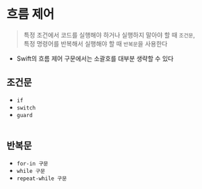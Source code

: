 # 흐름 제어

> 특정 조건에서 코드를 실행해야 하거나 실행하지 말아야 할 때 `조건문`,  
  특정 명령어를 반복해서 실행해야 할 때 `반복문`을 사용한다

- Swift의 흐름 제어 구문에서는 소괄호를 대부분 생략할 수 있다

## 조건문
- `if`
- `switch`
- `guard`
<br><br>

## 반복문
- `for-in 구문`
- `while 구문`
- `repeat-while 구문`
<br><br>